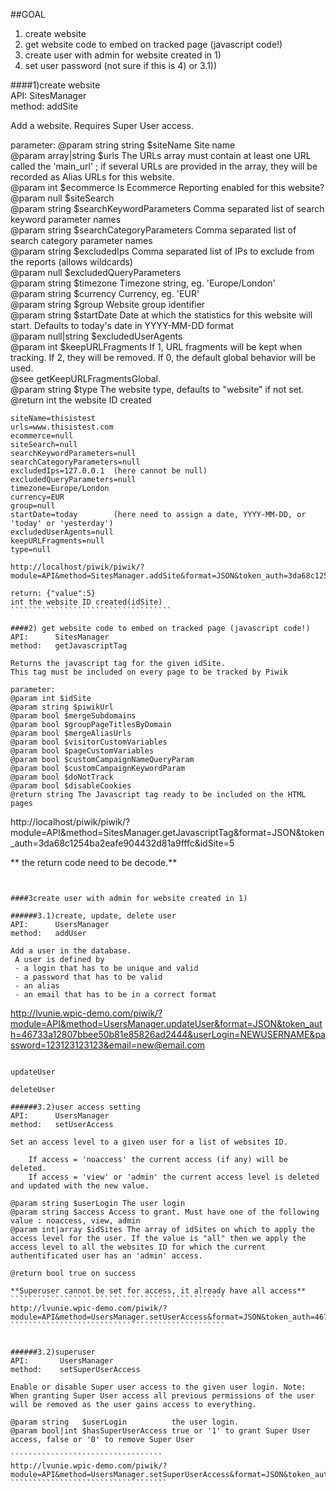 
##GOAL
 1) create website  
 2) get website code to embed on tracked page (javascript code!)  
 3) create user with admin for website created in 1)  
 4) set user password (not sure if this is 4) or 3.1))  
  
####1)create website  
API:      SitesManager  
method:	  addSite

Add a website.
Requires Super User access.
	 
parameter:
@param string string $siteName Site name  
@param array|string $urls The URLs array must contain at least one URL called the 'main_url' ; if several URLs are provided in the array, they will be recorded as Alias URLs for this website.  
@param int $ecommerce Is Ecommerce Reporting enabled for this website?  
@param null $siteSearch  
@param string $searchKeywordParameters Comma separated list of search keyword parameter names  
@param string $searchCategoryParameters Comma separated list of search category parameter names  
@param string $excludedIps Comma separated list of IPs to exclude from the reports (allows wildcards)  
@param null $excludedQueryParameters  
@param string $timezone Timezone string, eg. 'Europe/London'  
@param string $currency Currency, eg. 'EUR'  
@param string $group Website group identifier  
@param string $startDate Date at which the statistics for this website will start. Defaults to today's date in YYYY-MM-DD format  
@param null|string $excludedUserAgents  
@param int $keepURLFragments If 1, URL fragments will be kept when tracking. If 2, they will be removed. If 0, the default global behavior will be used.  
@see getKeepURLFragmentsGlobal.  
@param string $type The website type, defaults to "website" if not set.  
@return int the website ID created  
  
`````````````````````````````````````
siteName=thisistest  
urls=www.thisistest.com  
ecommerce=null  
siteSearch=null  
searchKeywordParameters=null  
searchCategoryParameters=null  
excludedIps=127.0.0.1  (here cannot be null)  
excludedQueryParameters=null  
timezone=Europe/London  
currency=EUR  
group=null  
startDate=today        (here need to assign a date, YYYY-MM-DD, or 'today' or 'yesterday')
excludedUserAgents=null  
keepURLFragments=null  
type=null  

http://localhost/piwik/piwik/?module=API&method=SitesManager.addSite&format=JSON&token_auth=3da68c1254ba2eafe904432d81a9fffc&siteName=thisistest&urls=www.thisistest.com&ecommerce=null&siteSearch=null&searchKeywordParameters=null&searchCategoryParameters=null&excludedIps=182.9.9.9&excludedQueryParameters=null&timezone=Europe/London&currency=EUR&group=null&startDate=today&excludedUserAgents=null&keepURLFragments=null&type=null

return: {"value":5} 
int the website ID created(idSite)
````````````````````````````````````

####2) get website code to embed on tracked page (javascript code!)
API:      SitesManager
method:	  getJavascriptTag

Returns the javascript tag for the given idSite.
This tag must be included on every page to be tracked by Piwik

parameter:  
@param int $idSite  
@param string $piwikUrl  
@param bool $mergeSubdomains  
@param bool $groupPageTitlesByDomain  
@param bool $mergeAliasUrls  
@param bool $visitorCustomVariables  
@param bool $pageCustomVariables  
@param bool $customCampaignNameQueryParam  
@param bool $customCampaignKeywordParam  
@param bool $doNotTrack  
@param bool $disableCookies  
@return string The Javascript tag ready to be included on the HTML pages  

``````````````````````````````````````
http://localhost/piwik/piwik/?module=API&method=SitesManager.getJavascriptTag&format=JSON&token_auth=3da68c1254ba2eafe904432d81a9fffc&idSite=5

** the return code need to be decode.**
````````````````````````````````````````````


####3create user with admin for website created in 1)

######3.1)create, update, delete user
API:      UsersManager
method:	  addUser

Add a user in the database.
 A user is defined by
 - a login that has to be unique and valid
 - a password that has to be valid
 - an alias
 - an email that has to be in a correct format

````````````````````````````````````````````````````````````````
http://lvunie.wpic-demo.com/piwik/?module=API&method=UsersManager.updateUser&format=JSON&token_auth=46733a12807bbee50b81e85826ad2444&userLogin=NEWUSERNAME&password=123123123123&email=new@email.com
``````````````````````````````````````````````````````````````````

updateUser

deleteUser

######3.2)user access setting
API:      UsersManager
method:	  setUserAccess

Set an access level to a given user for a list of websites ID.

	If access = 'noaccess' the current access (if any) will be deleted.
	If access = 'view' or 'admin' the current access level is deleted and updated with the new value.

@param string $userLogin The user login
@param string $access Access to grant. Must have one of the following value : noaccess, view, admin
@param int|array $idSites The array of idSites on which to apply the access level for the user. If the value is "all" then we apply the access level to all the websites ID for which the current authentificated user has an 'admin' access.

@return bool true on success

**Superuser cannot be set for access, it already have all access**
````````````````````````````````````````````````
http://lvunie.wpic-demo.com/piwik/?module=API&method=UsersManager.setUserAccess&format=JSON&token_auth=46733a12807bbee50b81e85826ad2444&userLogin=KFC&access=view&idSites=1
````````````````````````````````````````````````


######3.2)superuser 
API:       UsersManager
method:    setSuperUserAccess

Enable or disable Super user access to the given user login. Note: When granting Super User access all previous permissions of the user will be removed as the user gains access to everything.

@param string   $userLogin          the user login.
@param bool|int $hasSuperUserAccess true or '1' to grant Super User access, false or '0' to remove Super User
 
``````````````````````````````````
http://lvunie.wpic-demo.com/piwik/?module=API&method=UsersManager.setSuperUserAccess&format=JSON&token_auth=46733a12807bbee50b81e85826ad2444&userLogin=NEWUSERNAME&hasSuperUserAccess=1
```````````````````````````````````





